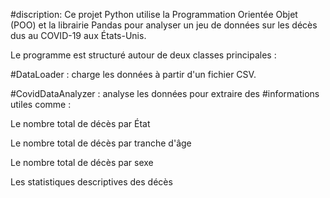 #discription: Ce projet Python utilise la Programmation Orientée Objet (POO) et la librairie Pandas pour analyser un jeu de données sur les décès dus au COVID-19 aux États-Unis.

Le programme est structuré autour de deux classes principales :

#DataLoader : charge les données à partir d'un fichier CSV.

#CovidDataAnalyzer : analyse les données pour extraire des #informations utiles comme :

Le nombre total de décès par État

Le nombre total de décès par tranche d'âge

Le nombre total de décès par sexe

Les statistiques descriptives des décès
